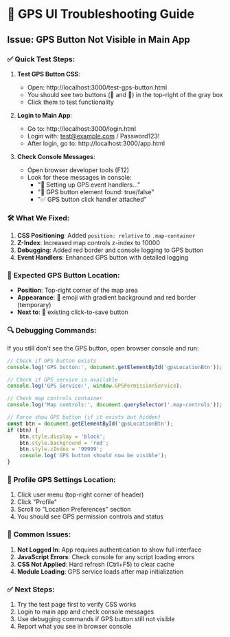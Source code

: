 # 🔧 GPS UI Troubleshooting Guide

## Issue: GPS Button Not Visible in Main App

### ✅ **Quick Test Steps:**

1. **Test GPS Button CSS**: 
   - Open: http://localhost:3000/test-gps-button.html
   - You should see two buttons (📍 and 🎯) in the top-right of the gray box
   - Click them to test functionality

2. **Login to Main App**:
   - Go to: http://localhost:3000/login.html
   - Login with: test@example.com / Password123!
   - After login, go to: http://localhost:3000/app.html

3. **Check Console Messages**:
   - Open browser developer tools (F12)
   - Look for these messages in console:
     - "🎯 Setting up GPS event handlers..."
     - "🎯 GPS button element found: true/false"
     - "✅ GPS button click handler attached"

### 🛠️ **What We Fixed:**

1. **CSS Positioning**: Added `position: relative` to `.map-container`
2. **Z-Index**: Increased map controls z-index to 10000
3. **Debugging**: Added red border and console logging to GPS button
4. **Event Handlers**: Enhanced GPS button with detailed logging

### 🎯 **Expected GPS Button Location:**

- **Position**: Top-right corner of the map area
- **Appearance**: 🎯 emoji with gradient background and red border (temporary)
- **Next to**: 📍 existing click-to-save button

### 🔍 **Debugging Commands:**

If you still don't see the GPS button, open browser console and run:

```javascript
// Check if GPS button exists
console.log('GPS button:', document.getElementById('gpsLocationBtn'));

// Check if GPS service is available  
console.log('GPS Service:', window.GPSPermissionService);

// Check map controls container
console.log('Map controls:', document.querySelector('.map-controls'));

// Force show GPS button (if it exists but hidden)
const btn = document.getElementById('gpsLocationBtn');
if (btn) {
    btn.style.display = 'block';
    btn.style.background = 'red';
    btn.style.zIndex = '99999';
    console.log('GPS button should now be visible');
}
```

### 📍 **Profile GPS Settings Location:**

1. Click user menu (top-right corner of header)
2. Click "Profile" 
3. Scroll to "Location Preferences" section
4. You should see GPS permission controls and status

### 🚨 **Common Issues:**

1. **Not Logged In**: App requires authentication to show full interface
2. **JavaScript Errors**: Check console for any script loading errors
3. **CSS Not Applied**: Hard refresh (Ctrl+F5) to clear cache
4. **Module Loading**: GPS service loads after map initialization

### ✅ **Next Steps:**

1. Try the test page first to verify CSS works
2. Login to main app and check console messages
3. Use debugging commands if GPS button still not visible
4. Report what you see in browser console
